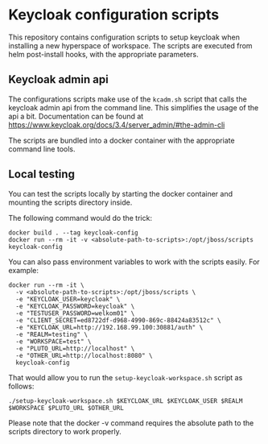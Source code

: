 # Keycloak configuration scripts

This repository contains configuration scripts to setup
keycloak when installing a new hyperspace of workspace.
The scripts are executed from helm post-install hooks, with 
the appropriate parameters.

## Keycloak admin api
The configurations scripts make use of the `kcadm.sh` script
that calls the keycloak admin api from the command line.
This simplifies the usage of the api a bit. Documentation can 
be found at https://www.keycloak.org/docs/3.4/server_admin/#the-admin-cli 

The scripts are bundled into a docker container with the appropriate
command line tools.

## Local testing
You can test the scripts locally by starting the 
docker container and mounting the scripts directory inside.

The following command would do the trick:

```
docker build . --tag keycloak-config
docker run --rm -it -v <absolute-path-to-scripts>:/opt/jboss/scripts keycloak-config
```

You can also pass environment variables to work with the scripts easily. For example:

```
docker run --rm -it \
  -v <absolute-path-to-scripts>:/opt/jboss/scripts \
  -e "KEYCLOAK_USER=keycloak" \
  -e "KEYCLOAK_PASSWORD=keycloak" \
  -e "TESTUSER_PASSWORD=welkom01" \
  -e "CLIENT_SECRET=ed8722df-d968-4990-869c-88424a83512c" \
  -e "KEYCLOAK_URL=http://192.168.99.100:30881/auth" \
  -e "REALM=testing" \
  -e "WORKSPACE=test" \
  -e "PLUTO_URL=http://localhost" \
  -e "OTHER_URL=http://localhost:8080" \
  keycloak-config
```

That would allow you to run the `setup-keycloak-workspace.sh` script as follows:

```
./setup-keycloak-workspace.sh $KEYCLOAK_URL $KEYCLOAK_USER $REALM $WORKSPACE $PLUTO_URL $OTHER_URL
```

Please note that the docker -v command requires the absolute path to the scripts
directory to work properly.

  
